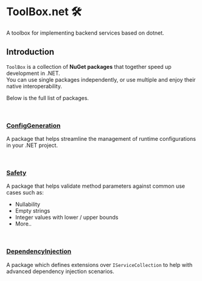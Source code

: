 # ToolBox.net 🛠️
A toolbox for implementing backend services based on dotnet.

## Introduction

`ToolBox` is a collection of **NuGet packages** that together speed up development in .NET.\
You can use single packages independently, or use multiple and enjoy their native interoperability.

Below is the full list of packages.

<br>

### [ConfigGeneration](https://www.nuget.org/packages/ToolBox.ConfigGeneration)

A package that helps streamline the management of runtime configurations in your .NET project.

<br>

### [Safety](https://www.nuget.org/packages/ToolBox.Safety)

A package that helps validate method parameters against common use cases such as:
* Nullability
* Empty strings
* Integer values with lower / upper bounds
* More..

<br>

### [DependencyInjection](https://www.nuget.org/packages/ToolBox.DependencyInjection)

A package which defines extensions over `IServiceCollection` to help with advanced dependency injection scenarios.

